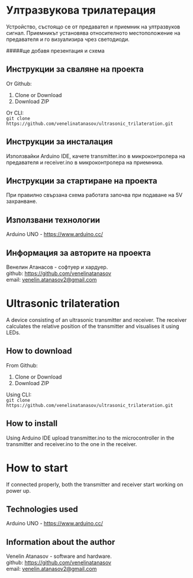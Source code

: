 # Ултразвукова трилатерация

Устройство, състоящо се от предавател и приемник на ултразвуков сигнал. Приемникът установява относителното местоположение на предавателя и го визуализира чрез светодиоди.

#####ще добавя презентация и схема

## Инструкции за сваляне на проекта

От Github:
1) Clone or Download
2) Download ZIP

От CLI:  
`git clone https://github.com/venelinatanasov/ultrasonic_trilateration.git`

## Инструкции за инсталация

Използвайки Arduino IDE, качете transmitter.ino в микроконтролера на предавателя и receiver.ino в микроконтролера на приемника.

## Инструкции за стартиране на проекта

При правилно свързана схема работата започва при подаване на 5V захранване.

## Използвани технологии

Arduino UNO - https://www.arduino.cc/

## Информация за авторите на проекта

Венелин Атанасов - софтуер и хардуер.   
github: https://github.com/venelinatanasov  
email: venelin.atanasov2@gmail.com  

# Ultrasonic trilateration

A device consisting of an ultrasonic transmitter and receiver. The receiver calculates the relative position of the transmitter and visualises it using LEDs.

## How to download

From Github:
1) Clone or Download
2) Download ZIP

Using CLI:  
`git clone https://github.com/venelinatanasov/ultrasonic_trilateration.git`

## How to install

Using Arduino IDE upload transmitter.ino to the microcontroller in the transmitter and receiver.ino to the one in the receiver.
# How to start

If connected properly, both the transmitter and receiver start working on power up.

## Technologies used

Arduino UNO - https://www.arduino.cc/

## Information about the author

Venelin Atanasov - software and hardware.  
github: https://github.com/venelinatanasov  
email: venelin.atanasov2@gmail.com  






